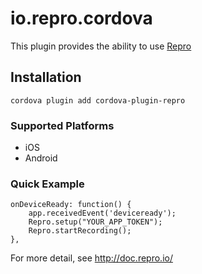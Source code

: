 # io.repro.cordova

This plugin provides the ability to use [Repro](https://repro.io/)

## Installation

```
cordova plugin add cordova-plugin-repro
```

### Supported Platforms

- iOS
- Android

### Quick Example

```
onDeviceReady: function() {
    app.receivedEvent('deviceready');
    Repro.setup("YOUR_APP_TOKEN");
    Repro.startRecording();
},
```

For more detail, see http://doc.repro.io/
